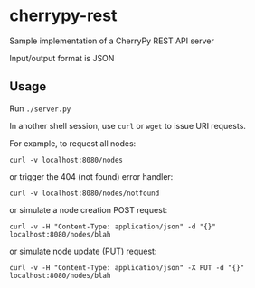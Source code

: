 # cherrypy-rest
Sample implementation of a CherryPy REST API server

Input/output format is JSON

## Usage ##

Run `./server.py`

In another shell session, use `curl` or `wget` to issue URI requests.

For example, to request all nodes:

    curl -v localhost:8080/nodes

or trigger the 404 (not found) error handler:

    curl -v localhost:8080/nodes/notfound

or simulate a node creation POST request:

    curl -v -H "Content-Type: application/json" -d "{}" localhost:8080/nodes/blah

or simulate node update (PUT) request:

    curl -v -H "Content-Type: application/json" -X PUT -d "{}" localhost:8080/nodes/blah

